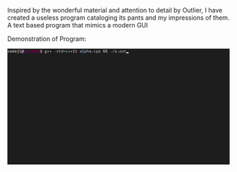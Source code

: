 Inspired by the wonderful material and attention to detail by Outlier, 
I have created a useless program cataloging its pants and my impressions of them.
A text based program that mimics a modern GUI

Demonstration of Program:

<img src="https://raw.githubusercontent.com/sedaji/Outlier/master/output.gif" width="750" title="Program">
